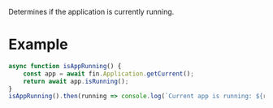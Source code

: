 Determines if the application is currently running.
# Example
```js
async function isAppRunning() {
    const app = await fin.Application.getCurrent();
    return await app.isRunning();
}
isAppRunning().then(running => console.log(`Current app is running: ${running}`)).catch(err => console.log(err));
```
